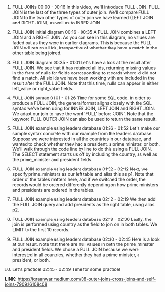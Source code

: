 1. FULL JOINs
00:00 - 00:16
In this video, we'll introduce FULL JOIN. FULL JOIN is the last of the three types of outer join. We'll compare FULL JOIN to the two other types of outer join we have learned (LEFT JOIN and RIGHT JOIN), as well as to INNER JOIN.

2. FULL JOIN initial diagram
00:16 - 00:35
A FULL JOIN combines a LEFT JOIN and a RIGHT JOIN. As you can see in this diagram, no values are faded out as they were in earlier diagrams. This is because the FULL JOIN will return all ids, irrespective of whether they have a match in the other table being joined.

3. FULL JOIN diagram
00:35 - 01:01
Let's have a look at the result after FULL JOIN. We see that it has retained all ids, returning missing values in the form of nulls for fields corresponding to records where id did not find a match. All six ids we have been working with are included in the result after the FULL JOIN. Note that this time, nulls can appear in either left_value or right_value fields.

4. FULL JOIN syntax
01:01 - 01:26
Time for some SQL code. In order to produce a FULL JOIN, the general format aligns closely with the SQL syntax we've been using for INNER JOIN, LEFT JOIN and RIGHT JOIN. We adapt our join to have the word 'FULL' before 'JOIN'. Note that the keyword FULL OUTER JOIN can also be used to return the same result.

5. FULL JOIN example using leaders database
01:26 - 01:52
Let's make our sample syntax concrete with our example from the leaders database. Suppose we were interested in all the countries in our database, and wanted to check whether they had a president, a prime minister, or both. We'll walk through the code line by line to do this using a FULL JOIN. The SELECT statement starts us off by including the country, as well as the prime_minister and president fields.

6. FULL JOIN example using leaders database
01:52 - 02:12
Next, we specify prime_ministers as our left table and alias this as p1. Note that order of the tables matters here, and if we switched the order, the records would be ordered differently depending on how prime ministers and presidents are ordered in the tables.

7. FULL JOIN example using leaders database
02:12 - 02:19
We then add the FULL JOIN query and add presidents as the right table, using alias p2.

8. FULL JOIN example using leaders database
02:19 - 02:30
Lastly, the join is performed using country as the field to join on in both tables. We LIMIT to the first 10 records.

9. FULL JOIN example using leaders database
02:30 - 02:45
Here is a look at our result. Note that there are null values in both the prime_minister and president fields. We chose a FULL JOIN because we were interested in all countries, whether they had a prime minister, a president, or both.

10. Let's practice!
02:45 - 02:49
Time for some practice!

**LINK**: https://iqraanwar.medium.com/08-outer-joins-cross-joins-and-self-joins-790926108c08
